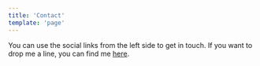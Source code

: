```yaml
---
title: 'Contact'
template: 'page'
---
```


You can use the social links from the left side to get in touch.
If you want to drop me a line, you can find me [here](mailto:adrian.faciu@hey.com).
